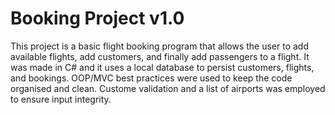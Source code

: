 # Booking Project v1.0
This project is a basic flight booking program that allows the user to add available flights, add customers, and finally add passengers to a flight. It was made in C# and it uses a local database to persist customers, flights, and bookings. OOP/MVC best practices were used to keep the code organised and clean. Custome validation and a list of airports was employed to ensure input integrity.
